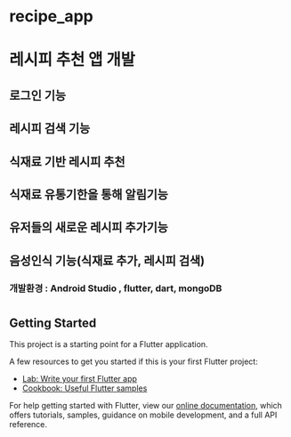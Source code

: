 # recipe_app

# 레시피 추천 앱 개발 

## 로그인 기능 

## 레시피 검색 기능 

## 식재료 기반 레시피 추천 

## 식재료 유통기한을 통해 알림기능 

## 유저들의 새로운 레시피 추가기능 

## 음성인식 기능(식재료 추가, 레시피 검색)

### 개발환경 : Android Studio , flutter, dart, mongoDB

# 
## Getting Started

This project is a starting point for a Flutter application.

A few resources to get you started if this is your first Flutter project:

- [Lab: Write your first Flutter app](https://flutter.dev/docs/get-started/codelab)
- [Cookbook: Useful Flutter samples](https://flutter.dev/docs/cookbook)

For help getting started with Flutter, view our
[online documentation](https://flutter.dev/docs), which offers tutorials,
samples, guidance on mobile development, and a full API reference.
